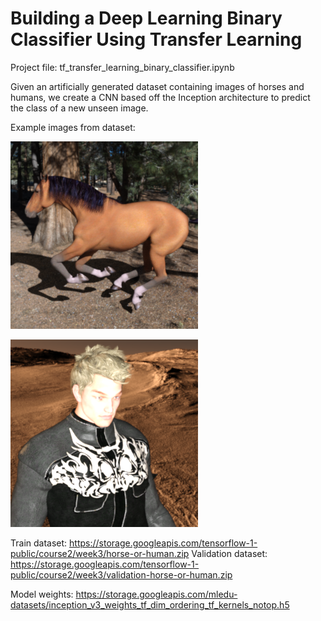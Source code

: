 # Building a Deep Learning Binary Classifier Using Transfer Learning

Project file: tf_transfer_learning_binary_classifier.ipynb


Given an artificially generated dataset containing images of horses and humans, we create a CNN based off the Inception architecture to predict the class of a new unseen image.

Example images from dataset:

![Horse](./example_images/horse50-9.png)

![Human](./example_images/human17-30.png)



Train dataset: https://storage.googleapis.com/tensorflow-1-public/course2/week3/horse-or-human.zip
Validation dataset: https://storage.googleapis.com/tensorflow-1-public/course2/week3/validation-horse-or-human.zip


Model weights: https://storage.googleapis.com/mledu-datasets/inception_v3_weights_tf_dim_ordering_tf_kernels_notop.h5